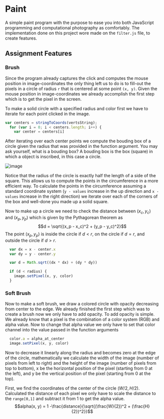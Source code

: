 # Paint

A simple paint program with the purpose to ease you into both JavaScript programming and computational photography as 
comfortably.
The implementation done on this project wore made on the ```filter.js``` file, to create features.

## Assignment Features

### Brush

Since the program already captures the click and computes the mouse position in image-coordinates the only thing left us to do is to fill-out the pixels in a circle of radius ```r``` that is centered at some point ```(x, y)```.
Given the mouse position in image-coordinates we already accomplish the first step which is to get the pixel in the screen.

To make a solid circle with a specified radius and color first we have to iterate for each point clicked in the image.
```js
var centers = stringToCoords(vertsString);
  for (var i = 0; i < centers.length; i++) {
    var center = centers[i]
```

After iterating over each center points we compute the bouding box of a circle given the radius that was provided in the function argument.
You may ask yourself, what is a bouding box? 
A bouding box is the box (square) in which a object is inscribed, in this case a circle.

![image](https://github.com/Sengeki1/JS_Paint_COS426/assets/106749775/59acaa35-c38b-4839-b44b-28cd8ed14e31)

Notice that the radius of the circle is exactly half the length of a side of the square.
This allows us to compute the points in the circumference in a more efficient way.
To calculate the points in the circumference assuming a standard coordinate system (```y - values``` increase in the up direction and ```x - values``` increase in the right direction)
we iterate over each of the corners of the box and well-done you made up a solid square.

Now to make up a circle we need to check the distance between $(x_c, y_c)$ and $(x_p, y_p)$ which is given by the Pythagorean theorem as
$$d = \sqrt{(x_p - x_c)^2 + (y_p - y_c)^2}$$
The point  $(x_p, y_p)$ is inside the circle if $d < r$, on the circle if $d = r$, and outside the circle if $d > r$.
```js
  var dx = x - center.x
  var dy = y - center.y 

  var d = Math.sqrt((dx * dx) + (dy * dy))

  if (d < radius) {
    image.setPixel(x, y, color)
  }
```

### Soft Brush

Now to make a soft brush, we draw a colored circle with opacity decreasing from center to the edge. We already finished the first step which was to create a brush now we only have to add opacity.
To add opacity is simple. We already know that a pixel is the combination of a color system (RGB) and alpha value. Now to change that alpha value we only have to set that color channel into the value passed in the function arguments
```js
  color.a = alpha_at_center
  image.setPixel(x, y, color)
```
Now to decrease it linearly along the radius and becomes zero at the edge of the circle, mathematically we calculate the width of the image (number of pixels from left to right) and the height of the image (number of pixels from top to bottom), x be the horizontal position of the pixel (starting from 0 at the left), and
y be the vertical position of the pixel (starting from 0 at the top).

First, we find the coordinates of the center of the circle $(W/2, H/2)$. Calculated the distance of each pixel we only have to scale the distance to the ```range[0,1]``` and subtract it from 1 to get the alpha value.
$$alpha(x, y) = 1 -\frac{distance}{\sqrt{(\frac{W}{2})^2 + (\frac{H}{2})^2}}$$
